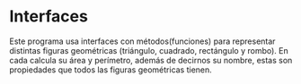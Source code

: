 # Interfaces

Este programa usa interfaces con métodos(funciones) para representar distintas figuras geométricas (triángulo, cuadrado, rectángulo y rombo). En cada calcula su área y perímetro, además de decirnos su nombre, estas son propiedades que todos las figuras geométricas tienen.
